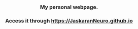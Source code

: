 <h3 align="center">My personal webpage. </h3>

<h3 align="center">Access it through <a href="https://JaskaranNeuro.github.io" >https://JaskaranNeuro.github.io</a></h3> 
<!-- Updated 08/05/2025 17:55:28 -->
